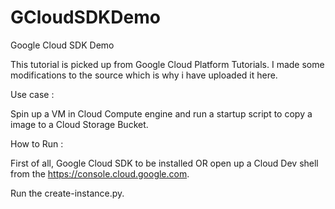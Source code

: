 # GCloudSDKDemo
Google Cloud SDK Demo

This tutorial is picked up from Google Cloud Platform Tutorials.
I made some modifications to the source which is why i have uploaded it here.

Use case :

Spin up a VM in Cloud Compute engine and run a startup script to copy a image to a Cloud Storage Bucket.


How to Run : 

First of all, Google Cloud SDK to be installed OR open up a Cloud Dev shell from the https://console.cloud.google.com.

Run the create-instance.py.
